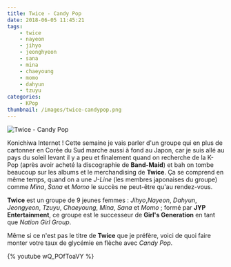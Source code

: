 ```yaml
---
title: Twice - Candy Pop
date: 2018-06-05 11:45:21
tags:
    - twice
    - nayeon
    - jihyo
    - jeonghyeon
    - sana
    - mina
    - chaeyoung
    - momo
    - dahyun
    - tzuyu
categories:
    - KPop
thumbnail: /images/twice-candypop.png
---
```


![Twice - Candy Pop](/images/twice-candypop.png)

Konichiwa Internet ! Cette semaine je vais parler d'un groupe qui en plus de cartonner en Corée du Sud marche aussi à fond au Japon, car je suis allé au pays du soleil levant il y a peu et finalement quand on recherche de la K-Pop (après avoir acheté la discographie de **Band-Maid**) et bah on tombe beaucoup sur les albums et le merchandising de **Twice**. Ça se comprend en même temps, quand on a une *J-Line* (les membres japonaises du groupe) comme *Mina*, *Sana* et *Momo* le succès ne peut-être qu'au rendez-vous.

**Twice** est un groupe de 9 jeunes femmes : *Jihyo*,*Nayeon*, *Dahyun*, *Jeongyeon*, *Tzuyu*, *Chaeyoung*, *Mina*, *Sana* et *Momo* ; formé par **JYP Entertainment**, ce groupe est le successeur de **Girl's Generation** en tant que *Nation Girl Group*.

Même si ce n'est pas le titre de **Twice** que je préfère, voici de quoi faire monter votre taux de glycémie en flèche avec *Candy Pop*.

{% youtube wQ_POfToaVY %}
